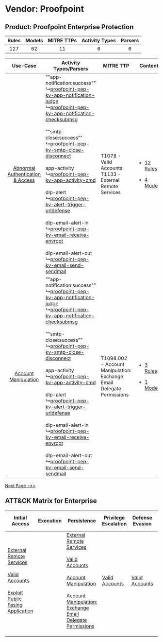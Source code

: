 Vendor: Proofpoint
==================
Product: Proofpoint Enterprise Protection
-----------------------------------------
| Rules | Models | MITRE TTPs | Activity Types | Parsers |
|:-----:|:------:|:----------:|:--------------:|:-------:|
|  127  |   62   |     11     |       6        |    6    |

|    Use-Case    | Activity Types/Parsers    | MITRE TTP    | Content    |
|:----:| ---- | ---- | ---- |
| [Abnormal Authentication & Access](../../../UseCases/uc_abnormal_authentication_&_access.md) |  ""app-notification:success""<br> ↳[proofpoint-pep-kv-app-notification-judge](Ps/pC_proofpointpepkvappnotificationjudge.md)<br> ↳[proofpoint-pep-kv-app-notification-checksubmsg](Ps/pC_proofpointpepkvappnotificationchecksubmsg.md)<br><br> ""smtp-close:success""<br> ↳[proofpoint-pep-kv-smtp-close-disconnect](Ps/pC_proofpointpepkvsmtpclosedisconnect.md)<br><br> app-activity<br> ↳[proofpoint-pep-kv-app-activity-cmd](Ps/pC_proofpointpepkvappactivitycmd.md)<br><br> dlp-alert<br> ↳[proofpoint-pep-kv-alert-trigger-urldefense](Ps/pC_proofpointpepkvalerttriggerurldefense.md)<br><br> dlp-email-alert-in<br> ↳[proofpoint-pep-kv-email-receive-envrcpt](Ps/pC_proofpointpepkvemailreceiveenvrcpt.md)<br><br> dlp-email-alert-out<br> ↳[proofpoint-pep-kv-email-send-sendmail](Ps/pC_proofpointpepkvemailsendsendmail.md)<br> | T1078 - Valid Accounts<br>T1133 - External Remote Services<br>    | [<ul><li>12 Rules</li></ul><ul><li>4 Models</li></ul>](RM/r_m_proofpoint_proofpoint_enterprise_protection_Abnormal_Authentication_&_Access.md) |
|    [Account Manipulation](../../../UseCases/uc_account_manipulation.md)    |  ""app-notification:success""<br> ↳[proofpoint-pep-kv-app-notification-judge](Ps/pC_proofpointpepkvappnotificationjudge.md)<br> ↳[proofpoint-pep-kv-app-notification-checksubmsg](Ps/pC_proofpointpepkvappnotificationchecksubmsg.md)<br><br> ""smtp-close:success""<br> ↳[proofpoint-pep-kv-smtp-close-disconnect](Ps/pC_proofpointpepkvsmtpclosedisconnect.md)<br><br> app-activity<br> ↳[proofpoint-pep-kv-app-activity-cmd](Ps/pC_proofpointpepkvappactivitycmd.md)<br><br> dlp-alert<br> ↳[proofpoint-pep-kv-alert-trigger-urldefense](Ps/pC_proofpointpepkvalerttriggerurldefense.md)<br><br> dlp-email-alert-in<br> ↳[proofpoint-pep-kv-email-receive-envrcpt](Ps/pC_proofpointpepkvemailreceiveenvrcpt.md)<br><br> dlp-email-alert-out<br> ↳[proofpoint-pep-kv-email-send-sendmail](Ps/pC_proofpointpepkvemailsendsendmail.md)<br> | T1098.002 - Account Manipulation: Exchange Email Delegate Permissions<br> | [<ul><li>3 Rules</li></ul><ul><li>1 Models</li></ul>](RM/r_m_proofpoint_proofpoint_enterprise_protection_Account_Manipulation.md)    |
[Next Page -->>](2_ds_proofpoint_proofpoint_enterprise_protection.md)

ATT&CK Matrix for Enterprise
----------------------------
| Initial Access                                                                                                                                                                                                                         | Execution | Persistence                                                                                                                                                                                                                                                                                                                                 | Privilege Escalation                                                | Defense Evasion                                                     | Credential Access | Discovery | Lateral Movement | Collection                                                                                                                                                            | Command and Control                                                                                                                                                                                                      | Exfiltration                                                                                                                                                                                                                                                                                                                    | Impact |
| -------------------------------------------------------------------------------------------------------------------------------------------------------------------------------------------------------------------------------------- | --------- | ------------------------------------------------------------------------------------------------------------------------------------------------------------------------------------------------------------------------------------------------------------------------------------------------------------------------------------------- | ------------------------------------------------------------------- | ------------------------------------------------------------------- | ----------------- | --------- | ---------------- | --------------------------------------------------------------------------------------------------------------------------------------------------------------------- | ------------------------------------------------------------------------------------------------------------------------------------------------------------------------------------------------------------------------ | ------------------------------------------------------------------------------------------------------------------------------------------------------------------------------------------------------------------------------------------------------------------------------------------------------------------------------- | ------ |
| [External Remote Services](https://attack.mitre.org/techniques/T1133)<br><br>[Valid Accounts](https://attack.mitre.org/techniques/T1078)<br><br>[Exploit Public Fasing Application](https://attack.mitre.org/techniques/T1190)<br><br> |           | [External Remote Services](https://attack.mitre.org/techniques/T1133)<br><br>[Valid Accounts](https://attack.mitre.org/techniques/T1078)<br><br>[Account Manipulation](https://attack.mitre.org/techniques/T1098)<br><br>[Account Manipulation: Exchange Email Delegate Permissions](https://attack.mitre.org/techniques/T1098/002)<br><br> | [Valid Accounts](https://attack.mitre.org/techniques/T1078)<br><br> | [Valid Accounts](https://attack.mitre.org/techniques/T1078)<br><br> |                   |           |                  | [Email Collection](https://attack.mitre.org/techniques/T1114)<br><br>[Email Collection: Email Forwarding Rule](https://attack.mitre.org/techniques/T1114/003)<br><br> | [Proxy: Multi-hop Proxy](https://attack.mitre.org/techniques/T1090/003)<br><br>[Application Layer Protocol](https://attack.mitre.org/techniques/T1071)<br><br>[Proxy](https://attack.mitre.org/techniques/T1090)<br><br> | [Exfiltration Over Alternative Protocol](https://attack.mitre.org/techniques/T1048)<br><br>[Exfiltration Over Alternative Protocol: Exfiltration Over Unencrypted/Obfuscated Non-C2 Protocol](https://attack.mitre.org/techniques/T1048/003)<br><br>[Automated Exfiltration](https://attack.mitre.org/techniques/T1020)<br><br> |        |
